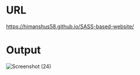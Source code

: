 # URL
https://himanshus58.github.io/SASS-based-website/


# Output
![Screenshot (24)](https://github.com/HimanshuS58/SASS-based-website/assets/142159346/ba9e6a29-e318-48dd-9e11-f37d0bda2025)
